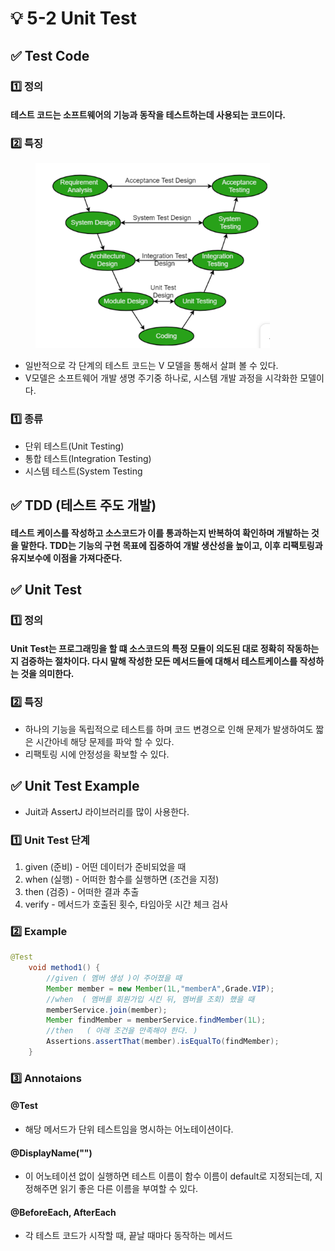 # 💡 5-2 Unit Test

## ✅ Test Code

### 1️⃣ 정의

#### 테스트 코드는 소프트웨어의 기능과 동작을 테스트하는데 사용되는 코드이다.&#x20;

### 2️⃣ 특징

<figure><img src="../.gitbook/assets/image (4).png" alt="" width="375"><figcaption></figcaption></figure>

* 일반적으로 각 단계의 테스트 코드는 V 모델을 통해서 살펴 볼 수 있다.
* V모델은 소프트웨어 개발 생명 주기중 하나로, 시스템 개발 과정을 시각화한 모델이다.

### 1️⃣ 종류

* 단위 테스트(Unit Testing)
* 통합 테스트(Integration Testing)
* 시스템 테스트(System Testing

## ✅ TDD (테스트 주도 개발)

#### 테스트 케이스를 작성하고 소스코드가 이를 통과하는지 반복하여 확인하며 개발하는 것을 말한다. TDD는 기능의 구현 목표에 집중하여 개발 생산성을 높이고, 이후 리팩토링과 유지보수에 이점을 가져다준다.

## ✅ Unit Test

### 1️⃣ 정의

#### Unit Test는 프로그래밍을 할 떄 소스코드의 특정 모듈이 의도된 대로 정확히 작동하는지 검증하는 절차이다.  다시 말해 작성한 모든 메서드들에 대해서 테스트케이스를 작성하는 것을 의미한다.

### 2️⃣ 특징

* 하나의 기능을 독립적으로 테스트를 하며 코드 변경으로 인해 문제가 발생하여도 짧은 시간아네 해당 문제를 파악 할 수 있다.
* 리팩토링 시에 안정성을 확보할 수 있다.

## ✅ Unit Test Example

* Juit과 AssertJ 라이브러리를 많이 사용한다.

### 1️⃣ Unit Test 단계

1. given (준비) - 어떤 데이터가 준비되었을 때
2. when (실행) - 어떠한 함수를 실행하면 (조건을 지정)
3. then (검증) - 어떠한 결과 추출
4. verify - 메서드가 호출된 횟수, 타임아웃 시간 체크 검사

### 2️⃣ Example

```java
@Test
    void method1() {
        //given ( 멤버 생성 )이 주어졌을 때
        Member member = new Member(1L,"memberA",Grade.VIP);
        //when  ( 멤버를 회원가입 시킨 뒤, 멤버를 조회) 했을 때
        memberService.join(member);
        Member findMember = memberService.findMember(1L);
        //then   ( 아래 조건을 만족해야 한다. )
        Assertions.assertThat(member).isEqualTo(findMember);
    }
```

### 3️⃣ Annotaions

#### @Test

* 해당 메서드가 단위 테스트임을 명시하는 어노테이션이다.

#### @DisplayName("")

* 이 어노테이션 없이 실행하면 테스트 이름이 함수 이름이 default로 지정되는데, 지정해주면 읽기 좋은 다른 이름을 부여할 수 있다.

#### @BeforeEach, AfterEach

* 각 테스트 코드가 시작할 때, 끝날 때마다 동작하는 메서드
